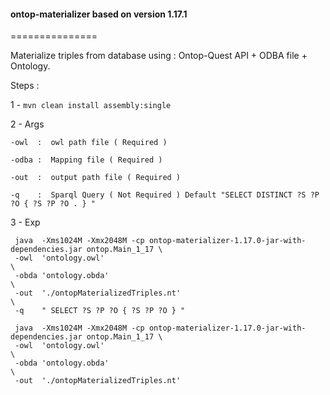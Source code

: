 <h4>ontop-materializer based on version 1.17.1</h4>
===============

Materialize triples from database using : Ontop-Quest API + ODBA file + Ontology.

Steps : 

 1 - `mvn clean install assembly:single`
 
 2 - Args 
 
   `-owl  :  owl path file ( Required ) ` 
    
   `-odba :  Mapping file ( Required ) ` 
    
   `-out  :  output path file ( Required ) ` 
    
   `-q    :  Sparql Query ( Not Required ) Default "SELECT DISTINCT ?S ?P ?O { ?S ?P ?O . } " `
    
  3 - Exp 
  
     java  -Xms1024M -Xmx2048M -cp ontop-materializer-1.17.0-jar-with-dependencies.jar ontop.Main_1_17 \
     -owl  'ontology.owl'                                                                              \
     -obda 'ontology.obda'                                                                             \
     -out  './ontopMaterializedTriples.nt'                                                             \
     -q    " SELECT ?S ?P ?O { ?S ?P ?O } "

     java  -Xms1024M -Xmx2048M -cp ontop-materializer-1.17.0-jar-with-dependencies.jar ontop.Main_1_17 \
     -owl  'ontology.owl'                                                                              \
     -obda 'ontology.obda'                                                                             \
     -out  './ontopMaterializedTriples.nt'
     

